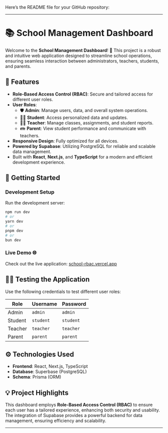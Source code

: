 Here’s the README file for your GitHub repository:

---

# 📚 School Management Dashboard

Welcome to the **School Management Dashboard**! 🚀 This project is a robust and intuitive web application designed to streamline school operations, ensuring seamless interaction between administrators, teachers, students, and parents.

## 🌟 Features

- **Role-Based Access Control (RBAC)**: Secure and tailored access for different user roles.
- **User Roles**:
  - 🛡️ **Admin**: Manage users, data, and overall system operations.
  - 👨‍🎓 **Student**: Access personalized data and updates.
  - 👩‍🏫 **Teacher**: Manage classes, assignments, and student reports.
  - 👪 **Parent**: View student performance and communicate with teachers.
- **Responsive Design**: Fully optimized for all devices.
- **Powered by Supabase**: Utilizing PostgreSQL for reliable and scalable data management.
- Built with **React**, **Next.js**, and **TypeScript** for a modern and efficient development experience.

## 🚀 Getting Started

### Development Setup

Run the development server:

```bash
npm run dev
# or
yarn dev
# or
pnpm dev
# or
bun dev
```

### Live Demo 🌐

Check out the live application: [school-rbac.vercel.app](https://school-rbac.vercel.app)

## 🧑‍💻 Testing the Application

Use the following credentials to test different user roles:

| **Role**    | **Username**  | **Password**  |
|-------------|---------------|---------------|
| Admin       | `admin`       | `admin`       |
| Student     | `student`     | `student`     |
| Teacher     | `teacher`     | `teacher`     |
| Parent      | `parent`      | `parent`      |

## ⚙️ Technologies Used

- **Frontend**: React, Next.js, TypeScript
- **Database**: Superbase (PostgreSQL)
- **Schema**: Prisma (ORM)

## 💡 Project Highlights

This dashboard employs **Role-Based Access Control (RBAC)** to ensure each user has a tailored experience, enhancing both security and usability. The integration of Supabase provides a powerful backend for data management, ensuring efficiency and scalability.

---
